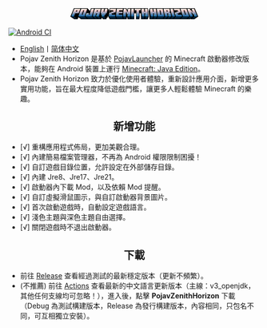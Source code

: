 <div align="center">
    <img width="256" src=".github/images/PojavZenithHorizon.png"></img>
</div>

[![Android CI](https://github.com/HopiHopy/PojavZenithHorizon/actions/workflows/android.yml/badge.svg)](https://github.com/HopiHopy/PojavZenithHorizon/actions/workflows/android.yml)  

- <a href="/README-EN_US.md">English</a>丨<a href="/README.md">简体中文</a>
- Pojav Zenith Horizon 是基於 [PojavLauncher](https://github.com/PojavLauncherTeam/PojavLauncher) 的 Minecraft 啟動器修改版本，能夠在 Android 裝置上運行 [Minecraft: Java Edition](https://www.minecraft.net/)。
- Pojav Zenith Horizon 致力於優化使用者體驗，重新設計應用介面，新增更多實用功能，旨在最大程度降低遊戲門檻，讓更多人輕鬆體驗 Minecraft 的樂趣。

<h2 align="center">新增功能</h2>  

- [√] 重構應用程式佈局，更加美觀合理。
- [√] 內建簡易檔案管理器，不再為 Android 權限限制困擾！
- [√] 自訂遊戲目錄位置，允許設定在外部儲存目錄。
- [√] 內建 Jre8、Jre17、Jre21。
- [√] 啟動器內下載 Mod，以及依賴 Mod 提醒。
- [√] 自訂虛擬滑鼠圖示，與自訂啟動器背景圖片。
- [√] 首次啟動遊戲時，自動設定遊戲語言。
- [√] 淺色主題與深色主題自由選擇。
- [√] 關閉遊戲時不退出啟動器。

<h2 align="center">下載</h2>  

- 前往 [Release](https://github.com/HopiHopy/PojavZenithHorizon/releases) 查看經過測試的最新穩定版本（更新不頻繁）。  
- (不推薦) 前往 [Actions](https://github.com/HopiHopy/PojavZenithHorizon/actions) 查看最新的中文語言更新版本（主線：v3_openjdk，其他任何支線均可忽略！），進入後，點擊 **PojavZenithHorizon** 下載（Debug 為測試構建版本，Release 為發行構建版本，內容相同，只包名不同，可互相獨立安裝）。
